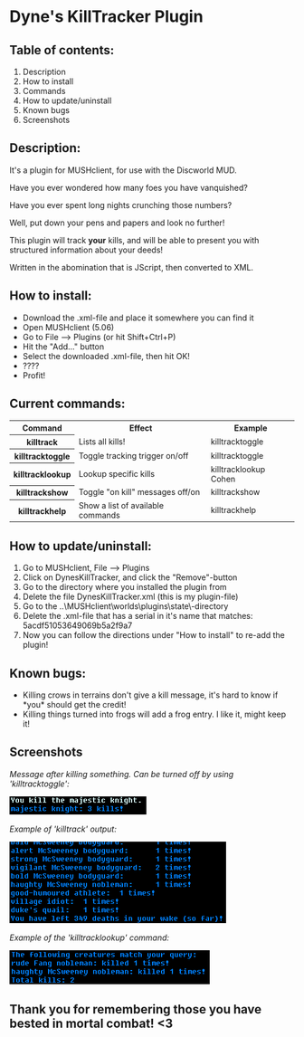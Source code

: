 # Dyne's KillTracker Plugin
<h2>Table of contents:</h2>
<ol>
  <li>Description</li>
  <li>How to install</li>
  <li>Commands</li>
  <li>How to update/uninstall</li>
  <li>Known bugs</li>
  <li>Screenshots</li>
</ol>
  
<h2>Description:</h2>
<p>It's a plugin for MUSHclient, for use with the Discworld MUD.</p>
<p>Have you ever wondered how many foes you have vanquished?</p>
<p>Have you ever spent long nights crunching those numbers?</p>
<p>Well, put down your pens and papers and look no further!<p>
<p>This plugin will track <strong>your</strong> kills, and will be able to present you with structured information about your deeds!<p>
<p>Written in the abomination that is JScript, then converted to XML.</p>

<h2>How to install:</h2>
<ul>
  <li>Download the .xml-file and place it somewhere you can find it</li>
  <li>Open MUSHclient (5.06)</li>
  <li>Go to File --> Plugins (or hit Shift+Ctrl+P)</li>
  <li>Hit the "Add..." button</li>
  <li>Select the downloaded .xml-file, then hit OK!</li>
  <li>????</li>
  <li>Profit!</li>
</ul>

<h2>Current commands:</h2>
<table>
  <tr><th>Command</th><th>Effect</th><th>Example</th></tr>
  <tr><th>killtrack</th><td>Lists all kills!</td><td>killtracktoggle</td></tr>
  <tr><th>killtracktoggle</th><td>Toggle tracking trigger on/off</td><td>killtracktoggle</td></tr>
  <tr><th>killtracklookup <creature></th><td>Lookup specific kills</td><td>killtracklookup Cohen</td></tr>
  <tr><th>killtrackshow</th><td>Toggle "on kill" messages off/on</td><td>killtrackshow</td></tr>
  <tr><th>killtrackhelp</th><td>Show a list of available commands</td><td>killtrackhelp</td></tr> 
</table>

<h2>How to update/uninstall:</h2>
<ol>
  <li>Go to MUSHclient, File --> Plugins</li>
  <li>Click on DynesKillTracker, and click the "Remove"-button</li>
  <li>Go to the directory where you installed the plugin from</li>
  <li>Delete the file DynesKillTracker.xml (this is my plugin-file)</li>
  <li>Go to the ..\MUSHclient\worlds\plugins\state\-directory</li>
  <li>Delete the .xml-file that has a serial in it's name that matches: 5acdf51053649069b5a2f9a7</li>
  <li>Now you can follow the directions under "How to install" to re-add the plugin!</li>
</ol>

<h2>Known bugs:</h2>
<ul>
  <li>Killing crows in terrains don't give a kill message, it's hard to know if *you* should get the credit!</li>
  <li>Killing things turned into frogs will add a frog entry. I like it, might keep it!</li>
</ul>

<h2>Screenshots</h2>
<p><em>Message after killing something. Can be turned off by using 'killtracktoggle':</em></p>
<img src="https://github.com/Groshie/DynesKillTracker/blob/main/screenshot_killmsg.png">
<p><em>Example of 'killtrack' output:</em></p>
<img src="https://github.com/Groshie/DynesKillTracker/blob/main/screenshot_killtrack.png">
<p><em>Example of the 'killtracklookup' command:</em></p>
<img src="https://github.com/Groshie/DynesKillTracker/blob/main/screenshot_lookup.png">

<h2>Thank you for remembering those you have bested in mortal combat! <3</h2>
